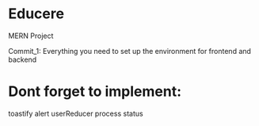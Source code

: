 # Educere

MERN Project

Commit_1: Everything you need to set up the environment for frontend and backend

# Dont forget to implement:

toastify alert
userReducer process status
